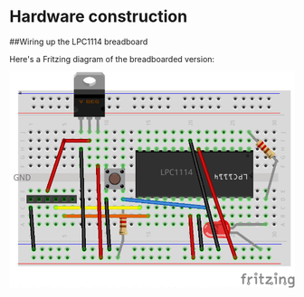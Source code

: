 # Hardware construction

##Wiring up the LPC1114 breadboard

Here's a Fritzing diagram of the breadboarded version:

![V 1.0](images/lpc1114_bb.png)